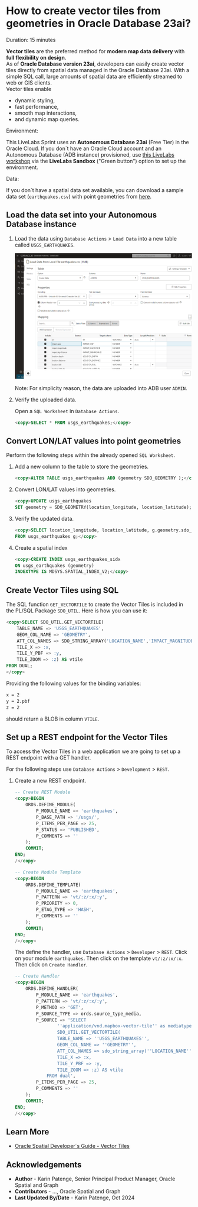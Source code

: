 # How to create vector tiles from geometries in Oracle Database 23ai?

Duration: 15 minutes

**Vector tiles** are the preferred method for **modern map data delivery** with **full flexibility on design**.  
As of **Oracle Database version 23ai**, developers can easily create vector tiles directly from spatial data managed in the Oracle Database 23ai. With a simple SQL call, large amounts of spatial data are efficiently streamed to web or GIS clients.  
Vector tiles enable

* dynamic styling,
* fast performance,
* smooth map interactions,
* and dynamic map queries.

Environment:

This LiveLabs Sprint uses an **Autonomous Database 23ai** (Free Tier) in the Oracle Cloud. If you don´t have an Oracle Cloud account and an Autonomous Database (ADB instance) provisioned, use [this LiveLabs workshop](https://livelabs.oracle.com/pls/apex/r/dbpm/livelabs/view-workshop?wid=928) via the **LiveLabs Sandbox** ("Green button") option to set up the environment.

Data:

If you don´t have a spatial data set available, you can download a sample data set (`earthquakes.csv`) with point geometries from [here](https://corgis-edu.github.io/corgis/csv/earthquakes/).

## Load the data set into your Autonomous Database instance

1. Load the data using `Database Actions` > `Load Data` into a new table called `USGS_EARTHQUAKES`.

    ![Upload the data](.\images\load-earthquake-data-using-database-actions.png)

    Note: For simplicity reason, the data are uploaded into ADB user `ADMIN`.

2. Verify the uploaded data.

    Open a `SQL Worksheet` in `Database Actions`.

    ```sql
    <copy>SELECT * FROM usgs_earthquakes;</copy>
    ```

## Convert LON/LAT values into point geometries

Perform the following steps within the already opened `SQL Worksheet`.

1. Add a new column to the table to store the geometries.

    ```sql
    <copy>ALTER TABLE usgs_earthquakes ADD (geometry SDO_GEOMETRY );</copy>
    ```

2. Convert LON/LAT values into geometries.

    ```sql
    <copy>UPDATE usgs_earthquakes
    SET geometry = SDO_GEOMETRY(location_longitude, location_latitude);</copy>
    ```

3. Verify the updated data.

    ```sql
    <copy>SELECT location_longitude, location_latitude, g.geometry.sdo_point.x AS lon, g.geometry.sdo_point.y AS lat, g.geometry.sdo_srid AS srid
    FROM usgs_earthquakes g;</copy>
    ```

4. Create a spatial index

    ```sql
    <copy>CREATE INDEX usgs_earthquakes_sidx
    ON usgs_earthquakes (geometry)
    INDEXTYPE IS MDSYS.SPATIAL_INDEX_V2;</copy>
    ```

## Create Vector Tiles using SQL

The SQL function `GET_VECTORTILE` to create the Vector Tiles is included in the PL/SQL Package `SDO_UTIL`. Here is how you can use it:

```sql
<copy>SELECT SDO_UTIL.GET_VECTORTILE(
    TABLE_NAME => 'USGS_EARTHQUAKES',
    GEOM_COL_NAME => 'GEOMETRY',
    ATT_COL_NAMES => SDO_STRING_ARRAY('LOCATION_NAME','IMPACT_MAGNITUDE','LOCATION_LATITUDE','LOCATION_LONGITUDE'),
    TILE_X => :x,
    TILE_Y_PBF => :y,
    TILE_ZOOM => :z) AS vtile
FROM DUAL;
</copy>
```

Providing the following values for the binding variables:

```txt
x = 2
y = 2.pbf
z = 2
```

should return a BLOB in column `VTILE`.

## Set up a REST endpoint for the Vector Tiles

To access the Vector Tiles in a web application we are going to set up a REST endpoint with a GET handler.

For the following steps use `Database Actions` > `Development` > `REST`.

1. Create a new REST endpoint.

    ```sql
    -- Create REST Module
    <copy>BEGIN
        ORDS.DEFINE_MODULE(
            P_MODULE_NAME => 'earthquakes',
            P_BASE_PATH => '/usgs/',
            P_ITEMS_PER_PAGE => 25,
            P_STATUS => 'PUBLISHED',
            P_COMMENTS => ''
        );
        COMMIT;
    END;
    /</copy>
    ```

    ```sql
    -- Create Module Template
    <copy>BEGIN
        ORDS.DEFINE_TEMPLATE(
            P_MODULE_NAME => 'earthquakes',
            P_PATTERN => 'vt/:z/:x/:y',
            P_PRIORITY => 0,
            P_ETAG_TYPE => 'HASH',
            P_COMMENTS => ''
        );
        COMMIT;
    END;
    /</copy>
    ```

    The define the handler, use `Database Actions` > `Developer` > `REST`. Click on your module `earthquakes`. Then click on the template `vt/:z/:x/:x`. Then click on `Create Handler`.

    ```sql
    -- Create Handler
    <copy>BEGIN
        ORDS.DEFINE_HANDLER(
            P_MODULE_NAME => 'earthquakes',
            P_PATTERN => 'vt/:z/:x/:y',
            P_METHOD => 'GET',
            P_SOURCE_TYPE => ords.source_type_media,
            P_SOURCE => 'SELECT
                    ''application/vnd.mapbox-vector-tile'' as mediatype,
                    SDO_UTIL.GET_VECTORTILE(
                    TABLE_NAME => ''USGS_EARTHQUAKES'',
                    GEOM_COL_NAME => ''GEOMETRY'',
                    ATT_COL_NAMES => sdo_string_array(''LOCATION_NAME'',''IMPACT_MAGNITUDE'',''LOCATION_LATITUDE'',''LOCATION_LONGITUDE''),
                    TILE_X => :x,
                    TILE_Y_PBF => :y,
                    TILE_ZOOM => :z) AS vtile
                FROM dual',
            P_ITEMS_PER_PAGE => 25,
            P_COMMENTS => ''
        );
        COMMIT;
    END;
    /</copy>
    ```

## Learn More

* [Oracle Spatial Developer´s Guide - Vector Tiles](https://docs.oracle.com/en/database/oracle/oracle-database/23/spatl/vector-tiles.html)

## Acknowledgements

* **Author** - Karin Patenge, Senior Principal Product Manager, Oracle Spatial and Graph
* **Contributors** -  ..., Oracle Spatial and Graph
* **Last Updated By/Date** - Karin Patenge, Oct 2024
